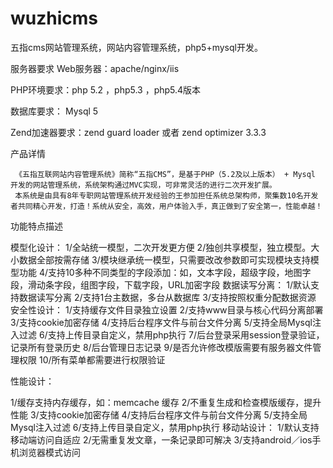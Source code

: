 # wuzhicms
五指cms网站管理系统，网站内容管理系统，php5+mysql开发。

服务器要求
Web服务器：apache/nginx/iis

PHP环境要求：php 5.2  ，php5.3 ，php5.4版本

数据库要求： Mysql 5

Zend加速器要求：zend guard loader 或者 zend optimizer 3.3.3


产品详情

     《五指互联网站内容管理系统》简称“五指CMS”，是基于PHP（5.2及以上版本） + Mysql 开发的网站管理系统，系统架构通过MVC实现，可非常灵活的进行二次开发扩展。
     本系统是由具有8年专职网站管理系统开发经验的王参加担任系统总架构师，聚集数10名开发者共同精心开发，打造！系统从安全，高效，用户体验入手，真正做到了安全第一，性能卓越！


功能特点描述

模型化设计：
1/全站统一模型，二次开发更方便
2/独创共享模型，独立模型。大小数据全部按需存储
3/模块继承统一模型，只需要改改参数即可实现模块支持模型功能
4/支持10多种不同类型的字段添加：如，文本字段，超级字段，地图字段，滑动条字段，组图字段，下载字段，URL加密字段
数据读写分离：
1/默认支持数据读写分离
2/支持1台主数据，多台从数据库
3/支持按照权重分配数据资源
安全性设计：
1/支持缓存文件目录独立设置
2/支持www目录与核心代码分离部署
3/支持cookie加密存储
4/支持后台程序文件与前台文件分离
5/支持全局Mysql注入过滤
6/支持上传目录自定义，禁用php执行
7/后台登录采用session登录验证，记录所有登录历史
8/后台管理日志记录
9/是否允许修改模版需要有服务器文件管理权限
10/所有菜单都需要进行权限验证

性能设计：

1/缓存支持内存缓存，如：memcache 缓存
2/不重复生成和检查模版缓存，提升性能
3/支持cookie加密存储
4/支持后台程序文件与前台文件分离
5/支持全局Mysql注入过滤
6/支持上传目录自定义，禁用php执行
移动站设计：
1/默认支持移动端访问自适应
2/无需重复发文章，一条记录即可解决
3/支持android／ios手机浏览器模式访问
